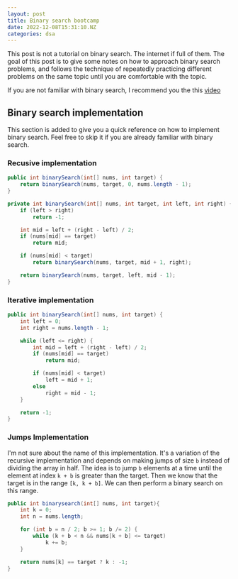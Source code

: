 ```yaml
---
layout: post
title: Binary search bootcamp
date: 2022-12-08T15:31:10.NZ
categories: dsa
---
```


This post is not a tutorial on binary search. The internet if full of them. The goal of this post is to give some
notes on how to approach binary search problems, and follows the technique of repeatedly practicing different
problems on the same topic until you are comfortable with the topic.

If you are not familiar with binary search, I recommend you the
this [video](https://www.youtube.com/watch?v=P3YID7liBug)

## Binary search implementation

This section is added to give you a quick reference on how to implement binary search. Feel free to skip it if you are already familiar with binary search.

### Recusive implementation

```java
public int binarySearch(int[] nums, int target) {
    return binarySearch(nums, target, 0, nums.length - 1);
}

private int binarySearch(int[] nums, int target, int left, int right) {
    if (left > right) 
        return -1;

    int mid = left + (right - left) / 2;
    if (nums[mid] == target) 
        return mid;

    if (nums[mid] < target)
        return binarySearch(nums, target, mid + 1, right);

    return binarySearch(nums, target, left, mid - 1);
}
```

### Iterative implementation

```java
public int binarySearch(int[] nums, int target) {
    int left = 0;
    int right = nums.length - 1;

    while (left <= right) {
        int mid = left + (right - left) / 2;
        if (nums[mid] == target) 
            return mid;

        if (nums[mid] < target)
            left = mid + 1;
        else
            right = mid - 1;
    }

    return -1;
}
```

### Jumps Implementation

I'm not sure about the name of this implementation. It's a variation of the recursive implementation and depends on making jumps of size `b` instead of dividing the array in half. The idea is to jump `b` elements at a time until the element at index `k + b` is greater than the target. Then we know that the target is in the range `[k, k + b]`. We can then perform a binary search on this range.

```java
public int binarysearch(int[] nums, int target){
    int k = 0;
    int n = nums.length;

    for (int b = n / 2; b >= 1; b /= 2) {
        while (k + b < n && nums[k + b] <= target)
            k += b;
    }

    return nums[k] == target ? k : -1;
}
```

